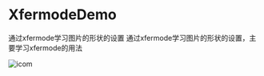 # XfermodeDemo
通过xfermode学习图片的形状的设置
通过xfermode学习图片的形状的设置，主要学习xfermode的用法

![icom](https://github.com/wangjia55/XfermodeDemo/blob/master/circle_imageview_1.png)
